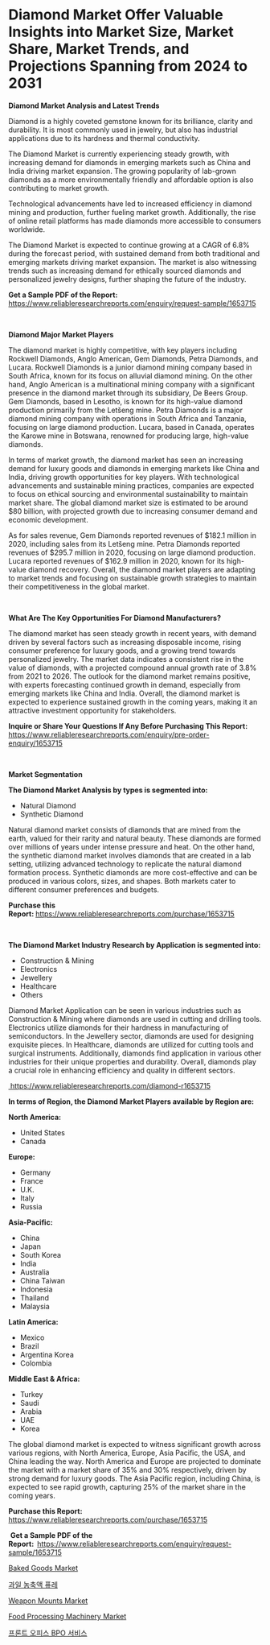 <p><h1>Diamond Market Offer Valuable Insights into Market Size, Market Share, Market Trends, and Projections Spanning from 2024 to 2031</h1></p><p><strong>Diamond Market Analysis and Latest Trends</strong></p>
<p><p>Diamond is a highly coveted gemstone known for its brilliance, clarity and durability. It is most commonly used in jewelry, but also has industrial applications due to its hardness and thermal conductivity.</p><p>The Diamond Market is currently experiencing steady growth, with increasing demand for diamonds in emerging markets such as China and India driving market expansion. The growing popularity of lab-grown diamonds as a more environmentally friendly and affordable option is also contributing to market growth.</p><p>Technological advancements have led to increased efficiency in diamond mining and production, further fueling market growth. Additionally, the rise of online retail platforms has made diamonds more accessible to consumers worldwide.</p><p>The Diamond Market is expected to continue growing at a CAGR of 6.8% during the forecast period, with sustained demand from both traditional and emerging markets driving market expansion. The market is also witnessing trends such as increasing demand for ethically sourced diamonds and personalized jewelry designs, further shaping the future of the industry.</p></p>
<p><strong>Get a Sample PDF of the Report:&nbsp;</strong> <a href="https://www.reliableresearchreports.com/enquiry/request-sample/1653715">https://www.reliableresearchreports.com/enquiry/request-sample/1653715</a></p>
<p>&nbsp;</p>
<p><strong>Diamond Major Market Players</strong></p>
<p><p>The diamond market is highly competitive, with key players including Rockwell Diamonds, Anglo American, Gem Diamonds, Petra Diamonds, and Lucara. Rockwell Diamonds is a junior diamond mining company based in South Africa, known for its focus on alluvial diamond mining. On the other hand, Anglo American is a multinational mining company with a significant presence in the diamond market through its subsidiary, De Beers Group. Gem Diamonds, based in Lesotho, is known for its high-value diamond production primarily from the Letšeng mine. Petra Diamonds is a major diamond mining company with operations in South Africa and Tanzania, focusing on large diamond production. Lucara, based in Canada, operates the Karowe mine in Botswana, renowned for producing large, high-value diamonds.</p><p>In terms of market growth, the diamond market has seen an increasing demand for luxury goods and diamonds in emerging markets like China and India, driving growth opportunities for key players. With technological advancements and sustainable mining practices, companies are expected to focus on ethical sourcing and environmental sustainability to maintain market share. The global diamond market size is estimated to be around $80 billion, with projected growth due to increasing consumer demand and economic development.</p><p>As for sales revenue, Gem Diamonds reported revenues of $182.1 million in 2020, including sales from its Letšeng mine. Petra Diamonds reported revenues of $295.7 million in 2020, focusing on large diamond production. Lucara reported revenues of $162.9 million in 2020, known for its high-value diamond recovery. Overall, the diamond market players are adapting to market trends and focusing on sustainable growth strategies to maintain their competitiveness in the global market.</p></p>
<p>&nbsp;</p>
<p><strong>What Are The Key Opportunities For Diamond Manufacturers?</strong></p>
<p><p>The diamond market has seen steady growth in recent years, with demand driven by several factors such as increasing disposable income, rising consumer preference for luxury goods, and a growing trend towards personalized jewelry. The market data indicates a consistent rise in the value of diamonds, with a projected compound annual growth rate of 3.8% from 2021 to 2026. The outlook for the diamond market remains positive, with experts forecasting continued growth in demand, especially from emerging markets like China and India. Overall, the diamond market is expected to experience sustained growth in the coming years, making it an attractive investment opportunity for stakeholders.</p></p>
<p><strong>Inquire or Share Your Questions If Any Before Purchasing This Report:</strong> <a href="https://www.reliableresearchreports.com/enquiry/pre-order-enquiry/1653715">https://www.reliableresearchreports.com/enquiry/pre-order-enquiry/1653715</a></p>
<p>&nbsp;</p>
<p><strong>Market Segmentation</strong></p>
<p><strong>The Diamond Market Analysis by types is segmented into:</strong></p>
<p><ul><li>Natural Diamond</li><li>Synthetic Diamond</li></ul></p>
<p><p>Natural diamond market consists of diamonds that are mined from the earth, valued for their rarity and natural beauty. These diamonds are formed over millions of years under intense pressure and heat. On the other hand, the synthetic diamond market involves diamonds that are created in a lab setting, utilizing advanced technology to replicate the natural diamond formation process. Synthetic diamonds are more cost-effective and can be produced in various colors, sizes, and shapes. Both markets cater to different consumer preferences and budgets.</p></p>
<p><strong>Purchase this Report:&nbsp;</strong><a href="https://www.reliableresearchreports.com/purchase/1653715">https://www.reliableresearchreports.com/purchase/1653715</a></p>
<p>&nbsp;</p>
<p><strong>The Diamond Market Industry Research by Application is segmented into:</strong></p>
<p><ul><li>Construction & Mining</li><li>Electronics</li><li>Jewellery</li><li>Healthcare</li><li>Others</li></ul></p>
<p><p>Diamond Market Application can be seen in various industries such as Construction & Mining where diamonds are used in cutting and drilling tools. Electronics utilize diamonds for their hardness in manufacturing of semiconductors. In the Jewellery sector, diamonds are used for designing exquisite pieces. In Healthcare, diamonds are utilized for cutting tools and surgical instruments. Additionally, diamonds find application in various other industries for their unique properties and durability. Overall, diamonds play a crucial role in enhancing efficiency and quality in different sectors.</p></p>
<p><a href="https://www.reliableresearchreports.com/diamond-r1653715">&nbsp;https://www.reliableresearchreports.com/diamond-r1653715</a></p>
<p><strong>In terms of Region, the Diamond Market Players available by Region are:</strong></p>
<p>
    <p> <strong> North America: </strong>
        <ul>
            <li>United States</li>
            <li>Canada</li>
        </ul>
        </p> 
    <p> <strong> Europe: </strong>
        <ul>
            <li>Germany</li>
            <li>France</li>
            <li>U.K.</li>
            <li>Italy</li>
            <li>Russia</li>
        </ul>
        </p> 
    <p> <strong> Asia-Pacific: </strong>
        <ul>
            <li>China</li>
            <li>Japan</li>
            <li>South Korea</li>
            <li>India</li>
            <li>Australia</li>
            <li>China Taiwan</li>
            <li>Indonesia</li>
            <li>Thailand</li>
            <li>Malaysia</li>
        </ul>
        </p> 
    <p> <strong> Latin America: </strong>
        <ul>
            <li>Mexico</li>
            <li>Brazil</li>
            <li>Argentina Korea</li>
            <li>Colombia</li>
        </ul>
        </p> 
    <p> <strong> Middle East & Africa: </strong>
        <ul>
            <li>Turkey</li>
            <li>Saudi</li>
            <li>Arabia</li>
            <li>UAE</li>
            <li>Korea</li>
        </ul>
    </p>
    </p>
<p><p>The global diamond market is expected to witness significant growth across various regions, with North America, Europe, Asia Pacific, the USA, and China leading the way. North America and Europe are projected to dominate the market with a market share of 35% and 30% respectively, driven by strong demand for luxury goods. The Asia Pacific region, including China, is expected to see rapid growth, capturing 25% of the market share in the coming years.</p></p>
<p><strong>Purchase this Report: </strong><a href="https://www.reliableresearchreports.com/purchase/1653715">https://www.reliableresearchreports.com/purchase/1653715</a></p>
<p>&nbsp;<strong>Get a Sample PDF of the Report:&nbsp;&nbsp;</strong><a href="https://www.reliableresearchreports.com/enquiry/request-sample/1653715">https://www.reliableresearchreports.com/enquiry/request-sample/1653715</a></p>
<p><strong></strong></p>
<p><p><a href="https://github.com/timeliteaut/Market-Research-Report-List-2/blob/main/baked-goods-market.md">Baked Goods Market</a></p><p><a href="https://github.com/durgin521/Market-Research-Report-List-1/blob/main/680995149162.md">과일 농축액 퓨레</a></p><p><a href="https://www.linkedin.com/pulse/weapon-mounts-market-size-trends-complete-industry-overview-dhfbe">Weapon Mounts Market</a></p><p><a href="https://github.com/seekum/Market-Research-Report-List-2/blob/main/food-processing-machinery-market.md">Food Processing Machinery Market</a></p><p><a href="https://github.com/novabrown3/Market-Research-Report-List-1/blob/main/700837449161.md">프론트 오피스 BPO 서비스</a></p></p>